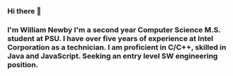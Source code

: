 ### Hi there 👋
### I'm William Newby I'm a second year Computer Science M.S. student at PSU. I have over five years of experience at Intel Corporation as a technician. I am proficient in C/C++, skilled in Java and JavaScript. Seeking an entry level SW engineering position.


<!--
**W1Newby/W1Newby** is a ✨ _special_ ✨ repository because its `README.md` (this file) appears on your GitHub profile.

Here are some ideas to get you started:

- 🔭 I’m currently working on ...
- 🌱 I’m currently learning ...
- 👯 I’m looking to collaborate on ...
- 🤔 I’m looking for help with ...
- 💬 Ask me about ...
- 📫 How to reach me: ...
- 😄 Pronouns: ...
- ⚡ Fun fact: ...
-->
